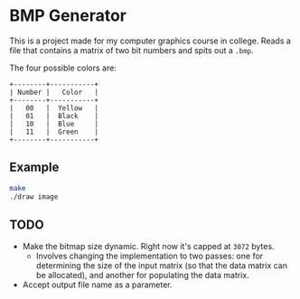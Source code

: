 # BMP Generator

This is a project made for my computer graphics course in college. Reads a file
that contains a matrix of two bit numbers and spits out a `.bmp`.

The four possible colors are:

```
+--------+-----------+
| Number |   Color   |
+--------+-----------+
|   00   |  Yellow   |
|   01   |  Black    |
|   10   |  Blue     |
|   11   |  Green    |
+--------+-----------+
```

## Example

```bash
make
./draw image
```

## TODO

- Make the bitmap size dynamic. Right now it's capped at `3072` bytes.
    - Involves changing the implementation to two passes: one for determining
    the size of the input matrix (so that the data matrix can be allocated), and
    another for populating the data matrix.
- Accept output file name as a parameter.
